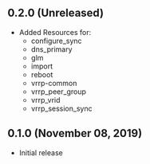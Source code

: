## 0.2.0 (Unreleased)

- Added Resources for:
  - configure_sync
  - dns_primary
  - glm
  - import
  - reboot
  - vrrp-common
  - vrrp_peer_group
  - vrrp_vrid
  - vrrp_session_sync

## 0.1.0 (November 08, 2019)

- Initial release

